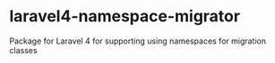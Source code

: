 laravel4-namespace-migrator
===========================

Package for Laravel 4 for supporting using namespaces for migration classes 
